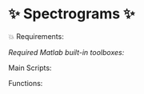 # **:sparkles: Spectrograms :sparkles:**


:boom: Requirements:


_Required Matlab built-in toolboxes:_


Main Scripts:

Functions:


